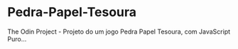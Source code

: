 # Pedra-Papel-Tesoura
The Odin Project - Projeto do um jogo Pedra Papel  Tesoura, com JavaScript Puro...
